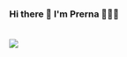 ### Hi there 👋 I'm Prerna 👩🏻‍💻<br><br>
<a href = "https://www.linkedin.com/in/prernamittal03/">
<img src = "https://img.shields.io/badge/LinkedIn-0077B5?style=for-the-badge&logo=linkedin&logoColor=white"/>
</a>
<!--
**prernamittal/prernamittal** is a ✨ _special_ ✨ repository because its `README.md` (this file) appears on your GitHub profile.

Here are some ideas to get you started:

- 🔭 I’m currently working on ...
- 🌱 I’m currently learning ...
- 👯 I’m looking to collaborate on ...
- 🤔 I’m looking for help with ...
- 💬 Ask me about ...
- 📫 How to reach me: ...
- 😄 Pronouns: ...
- ⚡ Fun fact: ...
-->
